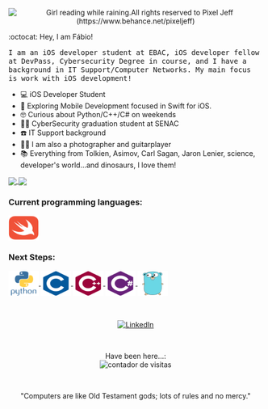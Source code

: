 <p align="center">
  <img alt="Girl reading while raining.All rights reserved to Pixel Jeff (https://www.behance.net/pixeljeff)" src="https://mir-s3-cdn-cf.behance.net/project_modules/1400_opt_1/9afe0493484903.5e66500f8dea4.gif" />
</p>



:octocat: Hey, I am Fábio!

<p> <samp> I am an iOS developer student at EBAC, iOS developer fellow at DevPass, Cybersecurity Degree in course, and I have a background in IT Support/Computer Networks. My main focus is work with iOS development! </p> 

- 💻 iOS Developer Student
- 📱 Exploring Mobile Development focused in Swift for iOS.
-  :nerd_face: Curious about Python/C++/C# on weekends
- :man_student: CyberSecurity graduation student at SENAC
- :telephone:  IT Support background 
- 🙋🏻 I am also a photographer and guitarplayer
- :books:	Everything from Tolkien, Asimov, Carl Sagan, Jaron Lenier, science, developer's world...and dinosaurs, I love them!

<a href="https://github.com/tolkien1987">
  <img height="160em" align="center"  src="https://github-readme-stats.vercel.app/api?username=tolkien1987&count_private=true&show_icons=true&theme=omni&hide_border=true&include_all_commits=true&layout=compact&)" />
</a>

<a href="https://github.com/tolkien1987">
  <img height="160em" align="center" src="https://github-readme-stats.vercel.app/api/top-langs/?username=tolkien1987&langs_count=10&layout=compact&theme=omni&hide_border=true&include_all_commits=true&count_private=true&)" />
</a>
  
  <h3 align="left">Current programming languages:</h3>
  <div>
    <a href="https://docs.swift.org/swift-book/" target="_blank"> <img align="center" alt="SWIFT-icon" height="50" width="60" src="https://github.com/devicons/devicon/blob/master/icons/swift/swift-original.svg"> </a>
    
  </div>
	
<h3 align="left">Next Steps:</h3>
  <div>
    <a href="https://www.python.org/" target="_blank"> <img align="center" alt="Python-icon" height="50" width="60" src="https://github.com/devicons/devicon/blob/master/icons/python/python-original-wordmark.svg"> </a>  
    <a href="https://www.cprogramming.com/" target="_blank"> <img align="center" alt="C-icon" height="50" width="60" src="https://github.com/devicons/devicon/blob/master/icons/c/c-plain.svg"> </a> 	  
  <a href="https://www.cplusplus.com/doc/tutorial/" target="_blank"> <img align="center" alt="C++-icon" height="50" width="60" src="https://github.com/devicons/devicon/blob/master/icons/cplusplus/cplusplus-plain.svg"> </a> 
 <a href="https://docs.microsoft.com/pt-br/visualstudio/ide/quickstart-aspnet-core?view=vs-2019" target="_blank"> <img align="center" alt="C#-icon" height="50" width="60" src="https://github.com/devicons/devicon/blob/master/icons/csharp/csharp-plain.svg"> </a> 
  <a href="https://golang.org/" target="_blank"> <img align="center" alt="Go-icon" height="50" width="60" src="https://github.com/devicons/devicon/blob/master/icons/go/go-original.svg"> </a> 	  
  </div>
 
<br>

<div>
  <br/>
  <p align="center">
<a href="https://www.linkedin.com/in/f%C3%A1bio-martinez-44353990" target="_blank"><img src="https://img.shields.io/badge/LinkedIn-%230077B5.svg?&style=flat-square&logo=linkedin&logoColor=white" alt="LinkedIn"></a> 
  </p>
</div>

<!---Profile Counter--->
<div>
  <br/>
  <p align="center">
    Have been here...: <br> <img src="https://profile-counter.glitch.me/tolkien1987/count.svg" alt="contador de visitas">
  </p>
</div>




<div>
  <br/>
  <p align="center">
   "Computers are like Old Testament gods; lots of rules and no mercy."
  </p>
</div>

